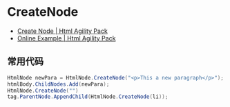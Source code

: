 # CreateNode

- [Create Node | Html Agility Pack](https://html-agility-pack.net/create-node)
- [Online Example | Html Agility Pack](https://html-agility-pack.net/online-examples/0GtVim)

## 常用代码

```c#
HtmlNode newPara = HtmlNode.CreateNode("<p>This a new paragraph</p>");
htmlBody.ChildNodes.Add(newPara);
HtmlNode.CreateNode("")
tag.ParentNode.AppendChild(HtmlNode.CreateNode(li));
```
